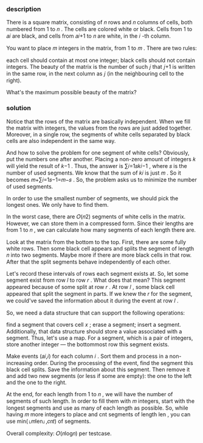 ### description

There is a square matrix, consisting of 𝑛
rows and 𝑛
columns of cells, both numbered from 1
to 𝑛
. The cells are colored white or black. Cells from 1
to 𝑎𝑖
are black, and cells from 𝑎𝑖+1
to 𝑛
are white, in the 𝑖
-th column.

You want to place 𝑚
integers in the matrix, from 1
to 𝑚
. There are two rules:

each cell should contain at most one integer;
black cells should not contain integers.
The beauty of the matrix is the number of such 𝑗
that 𝑗+1
is written in the same row, in the next column as 𝑗
(in the neighbouring cell to the right).

What's the maximum possible beauty of the matrix?

### solution

Notice that the rows of the matrix are basically independent. When we fill the matrix with integers, the values from the
rows are just added together. Moreover, in a single row, the segments of white cells separated by black cells are also
independent in the same way.

And how to solve the problem for one segment of white cells? Obviously, put the numbers one after another. Placing a
non-zero amount of integers 𝑘
will yield the result of 𝑘−1
. Thus, the answer is ∑𝑖=1𝑠𝑘𝑖−1
, where 𝑠
is the number of used segments. We know that the sum of 𝑘𝑖
is just 𝑚
. So it becomes 𝑚+∑𝑖=1𝑠−1=𝑚−𝑠
. So, the problem asks us to minimize the number of used segments.

In order to use the smallest number of segments, we should pick the longest ones. We only have to find them.

In the worst case, there are 𝑂(𝑛2)
segments of white cells in the matrix. However, we can store them in a compressed form. Since their lengths are from 1
to 𝑛
, we can calculate how many segments of each length there are.

Look at the matrix from the bottom to the top. First, there are some fully white rows. Then some black cell appears and
splits the segment of length 𝑛
into two segments. Maybe more if there are more black cells in that row. After that the split segments behave
independently of each other.

Let's record these intervals of rows each segment exists at. So, let some segment exist from row 𝑙
to row 𝑟
. What does that mean? This segment appeared because of some split at row 𝑟
. At row 𝑙
, some black cell appeared that split the segment in parts. If we knew the 𝑟
for the segment, we could've saved the information about it during the event at row 𝑙
.

So, we need a data structure that can support the following operations:

find a segment that covers cell 𝑥
;
erase a segment;
insert a segment.
Additionally, that data structure should store a value associated with a segment. Thus, let's use a map. For a segment,
which is a pair of integers, store another integer — the bottommost row this segment exists.

Make events (𝑎𝑖,𝑖)
for each column 𝑖
. Sort them and process in a non-increasing order. During the processing of the event, find the segment this black cell
splits. Save the information about this segment. Then remove it and add two new segments (or less if some are empty):
the one to the left and the one to the right.

At the end, for each length from 1
to 𝑛
, we will have the number of segments of such length. In order to fill them with 𝑚
integers, start with the longest segments and use as many of each length as possible. So, while having 𝑚
more integers to place and cnt
segments of length len
, you can use min(⌊𝑚len⌋,𝑐𝑛𝑡)
of segments.

Overall complexity: 𝑂(𝑛log𝑛)
per testcase.
